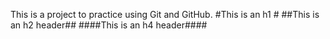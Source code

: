 This is a project to practice using Git and GitHub.
#This is an h1 #
##This is an h2 header##
####This is an h4 header####